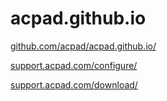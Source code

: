 # acpad.github.io

[github.com/acpad/acpad.github.io/](https://github.com/acpad/acpad.github.io/)

[support.acpad.com/configure/](https://support.acpad.com/configure/)

[support.acpad.com/download/](https://support.acpad.com/download/)
